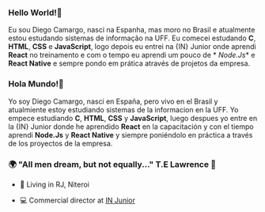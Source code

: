 ### Hello World!👋
Eu sou Diego Camargo, nasci na Espanha, mas moro no Brasil e atualmente estou estudando sistemas de informação na UFF.
Eu comecei estudando **C**, **HTML**, **CSS** e **JavaScript**, logo depois eu entrei na {IN} Junior onde aprendi **React** no treinamento e com o tempo eu aprendi um pouco de * *Node.Js** e **React Native** e sempre pondo em prática através de projetos da empresa.

### Hola Mundo!👋
Yo soy Diego Camargo, nasci en España, pero vivo en el Brasil y atualmiente estoy estudiando sistemas de la informacion en la UFF.
Yo empece estudiando **C**, **HTML**, **CSS** y **JavaScript**, luego despues yo entre en la {IN} Junior donde he aprendido **React** en la capacitación y con el tiempo aprendi **Node.Js** y **React Native** y siempre poniéndolo en práctica a través de los proyectos de la empresa.

### 🌍  "All men dream, but not equally..." T.E Lawrence 🧠

-   📍  Living in RJ, Niteroi
    
-   💻  Commercial director at  [IN Junior](https://injunior.com.br/)

